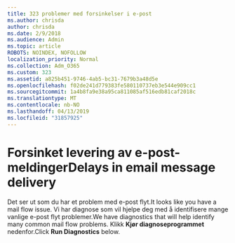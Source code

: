 ```yaml
---
title: 323 problemer med forsinkelser i e-post
ms.author: chrisda
author: chrisda
ms.date: 2/9/2018
ms.audience: Admin
ms.topic: article
ROBOTS: NOINDEX, NOFOLLOW
localization_priority: Normal
ms.collection: Adm_O365
ms.custom: 323
ms.assetid: a825b451-9746-4ab5-bc31-7679b3a48d5e
ms.openlocfilehash: f02de241d779383fe580110737eb3e544e909cc1
ms.sourcegitcommit: 1a4b8fa9e38a95ca811085af516edb81caf2018c
ms.translationtype: MT
ms.contentlocale: nb-NO
ms.lasthandoff: 04/13/2019
ms.locfileid: "31857925"
---
```

# <a name="delays-in-email-message-delivery"></a><span data-ttu-id="e5103-102">Forsinket levering av e-post-meldinger</span><span class="sxs-lookup"><span data-stu-id="e5103-102">Delays in email message delivery</span></span>

<span data-ttu-id="e5103-103">Det ser ut som du har et problem med e-post flyt.</span><span class="sxs-lookup"><span data-stu-id="e5103-103">It looks like you have a mail flow issue.</span></span> <span data-ttu-id="e5103-104">Vi har diagnose som vil hjelpe deg med å identifisere mange vanlige e-post flyt problemer.</span><span class="sxs-lookup"><span data-stu-id="e5103-104">We have diagnostics that will help identify many common mail flow problems.</span></span> <span data-ttu-id="e5103-105">Klikk **Kjør diagnoseprogrammet** nedenfor.</span><span class="sxs-lookup"><span data-stu-id="e5103-105">Click **Run Diagnostics** below.</span></span>
